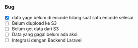 ### Bug
 - [x] data yagn belum di encode hilang saat satu encode selesai
 - [ ] Belum diupload ke S3
 - [ ] Belum get data dari S3
 - [ ] Data yang gagal belum ada aksi
 - [ ] Integrasi dengan Backend Laravel